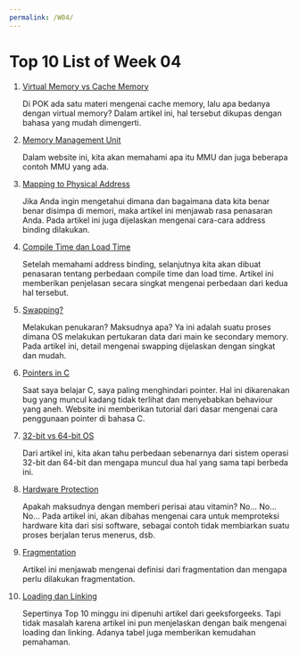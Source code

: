 ```yaml
---
permalink: /W04/
---
```

# Top 10 List of Week 04

1. [Virtual Memory vs Cache Memory](https://www.geeksforgeeks.org/difference-between-virtual-memory-and-cache-memory/)

	Di POK ada satu materi mengenai cache memory, lalu apa bedanya dengan virtual memory? Dalam artikel ini, hal tersebut dikupas dengan bahasa yang mudah dimengerti. 

2. [Memory Management Unit](https://www.wikiwand.com/en/Memory_management_unit)

	Dalam website ini, kita akan memahami apa itu MMU dan juga beberapa contoh MMU yang ada.

3. [Mapping to Physical Address](https://www.geeksforgeeks.org/mapping-virtual-addresses-to-physical-addresses/)

	Jika Anda ingin mengetahui dimana dan bagaimana data kita benar benar disimpa di memori, maka artikel ini menjawab rasa penasaran Anda. Pada artikel ini juga dijelaskan mengenai cara-cara address binding dilakukan.

4. [Compile Time dan Load Time](https://www.geeksforgeeks.org/difference-between-compile-time-and-load-time-address-binding/)
	
	Setelah memahami address binding, selanjutnya kita akan dibuat penasaran tentang perbedaan compile time dan load time. Artikel ini memberikan penjelasan secara singkat mengenai perbedaan dari kedua hal tersebut.
	
5. [Swapping?](https://www.javatpoint.com/swapping-in-operating-system)
	
	Melakukan penukaran? Maksudnya apa? Ya ini adalah suatu proses dimana OS melakukan pertukaran data dari main ke secondary memory. Pada artikel ini, detail mengenai swapping dijelaskan dengan singkat dan mudah.
	
6. [Pointers in C](https://www.programiz.com/c-programming/c-pointers)

	Saat saya belajar C, saya paling menghindari pointer. Hal ini dikarenakan bug yang muncul kadang tidak terlihat dan menyebabkan behaviour yang aneh. Website ini memberikan tutorial dari dasar mengenai cara penggunaan pointer di bahasa C.

7. [32-bit vs 64-bit OS](https://www.digitaltrends.com/computing/32-bit-vs-64-bit-operating-systems/)
	
	Dari artikel ini, kita akan tahu perbedaan sebenarnya dari sistem operasi 32-bit dan 64-bit dan mengapa muncul dua hal yang sama tapi berbeda ini.	
	
8. [Hardware Protection](https://www.geeksforgeeks.org/hardware-protection-and-type-of-hardware-protection/)

	Apakah maksudnya dengan memberi perisai atau vitamin? No... No... No... Pada artikel ini, akan dibahas mengenai cara untuk memproteksi hardware kita dari sisi software, sebagai contoh tidak membiarkan suatu proses berjalan terus menerus, dsb.

9. [Fragmentation](https://www.includehelp.com/operating-systems/fragmentation.aspx)

	Artikel ini menjawab mengenai definisi dari fragmentation dan mengapa perlu dilakukan fragmentation.

10. [Loading dan Linking](https://www.geeksforgeeks.org/difference-between-loading-and-linking/)

	Sepertinya Top 10 minggu ini dipenuhi artikel dari geeksforgeeks. Tapi tidak masalah karena artikel ini pun menjelaskan dengan baik mengenai loading dan linking. Adanya tabel juga memberikan kemudahan pemahaman.

